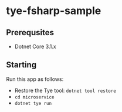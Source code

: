 # tye-fsharp-sample

## Prerequsites
* Dotnet Core 3.1.x

## Starting
Run this app as follows:

* Restore the Tye tool: `dotnet tool restore`
* `cd microservice`
* `dotnet tye run`
